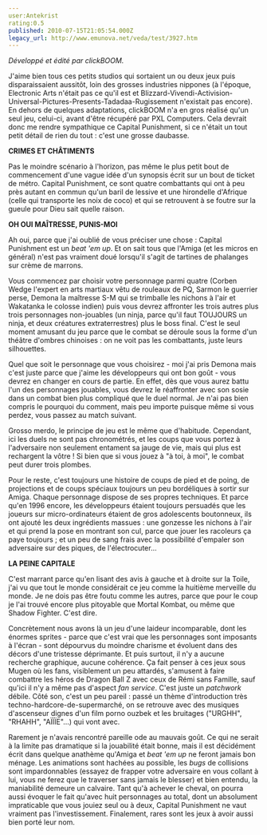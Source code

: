 ```yaml
---
user:Antekrist
rating:0.5
published: 2010-07-15T21:05:54.000Z
legacy_url: http://www.emunova.net/veda/test/3927.htm
---
```

_Développé et édité par clickBOOM._  

  

J'aime bien tous ces petits studios qui sortaient un ou deux jeux puis disparaissaient aussitôt, loin des grosses industries nippones (à l'époque, Electronic Arts n'était pas ce qu'il est et Blizzard-Vivendi-Activision-Universal-Pictures-Presents-Tadadaa-Rugissement n'existait pas encore). En dehors de quelques adaptations, clickBOOM n'a en gros réalisé qu'un seul jeu, celui-ci, avant d'être récupéré par PXL Computers. Cela devrait donc me rendre sympathique ce Capital Punishment, si ce n'était un tout petit détail de rien du tout : c'est une grosse daubasse.  

  

**CRIMES ET CHÂTIMENTS**  

Pas le moindre scénario à l'horizon, pas même le plus petit bout de commencement d'une vague idée d'un synopsis écrit sur un bout de ticket de métro. Capital Punishment, ce sont quatre combattants qui ont à peu près autant en commun qu'un baril de lessive et une hirondelle d'Afrique (celle qui transporte les noix de coco) et qui se retrouvent à se foutre sur la gueule pour Dieu sait quelle raison.  

  

**OH OUI MAÎTRESSE, PUNIS-MOI**  

Ah oui, parce que j'ai oublié de vous préciser une chose : Capital Punishment est un _beat 'em up_. Et on sait tous que l'Amiga (et les micros en général) n'est pas vraiment doué lorsqu'il s'agit de tartines de phalanges sur crème de marrons.  

Vous commencez par choisir votre personnage parmi quatre (Corben Wedge l'expert en arts martiaux vêtu de rouleaux de PQ, Sarmon le guerrier perse, Demona la maîtresse S-M qui se trimballe les nichons à l'air et Wakatanka le colosse indien) puis vous devrez affronter les trois autres plus trois personnages non-jouables (un ninja, parce qu'il faut TOUJOURS un ninja, et deux créatures extraterrestres) plus le boss final. C'est le seul moment amusant du jeu parce que le combat se déroule sous la forme d'un théâtre d'ombres chinoises : on ne voit pas les combattants, juste leurs silhouettes.  

Quel que soit le personnage que vous choisirez - moi j'ai pris Demona mais c'est juste parce que j'aime les développeurs qui ont bon goût - vous devrez en changer en cours de partie. En effet, dès que vous aurez battu l'un des personnages jouables, vous devrez le réaffronter avec son sosie dans un combat bien plus compliqué que le duel normal. Je n'ai pas bien compris le pourquoi du comment, mais peu importe puisque même si vous perdez, vous passez au match suivant.  

Grosso merdo, le principe de jeu est le même que d'habitude. Cependant, ici les duels ne sont pas chronométrés, et les coups que vous portez à l'adversaire non seulement entament sa jauge de vie, mais qui plus est rechargent la vôtre ! Si bien que si vous jouez à "à toi, à moi", le combat peut durer trois plombes.  

Pour le reste, c'est toujours une histoire de coups de pied et de poing, de projections et de coups spéciaux toujours un peu bordéliques à sortir sur Amiga. Chaque personnage dispose de ses propres techniques. Et parce qu'en 1996 encore, les développeurs étaient toujours persuadés que les joueurs sur micro-ordinateurs étaient de gros adolescents boutonneux, ils ont ajouté les deux ingrédients massues : une gonzesse les nichons à l'air et qui prend la pose en montrant son cul, parce que jouer les racoleurs ça paye toujours ; et un peu de sang frais avec la possibilité d'empaler son adversaire sur des piques, de l'électrocuter...  

  

**LA PEINE CAPITALE**  

C'est marrant parce qu'en lisant des avis à gauche et à droite sur la Toile, j'ai vu que tout le monde considérait ce jeu comme la huitième merveille du monde. Je ne dois pas être foutu comme les autres, parce que pour le coup je l'ai trouvé encore plus pitoyable que Mortal Kombat, ou même que Shadow Fighter. C'est dire.  

Concrètement nous avons là un jeu d'une laideur incomparable, dont les énormes sprites - parce que c'est vrai que les personnages sont imposants à l'écran - sont dépourvus du moindre charisme et évoluent dans des décors d'une tristesse déprimante. Et puis surtout, il n'y a aucune recherche graphique, aucune cohérence. Ça fait penser à ces jeux sous Mugen où les fans, visiblement un peu attardés, s'amusent à faire combattre les héros de Dragon Ball Z avec ceux de Rémi sans Famille, sauf qu'ici il n'y a même pas d'aspect _fan service_. C'est juste un _patchwork_ débile. Côté son, c'est un peu pareil : passé un thème d'introduction très techno-hardcore-de-supermarché, on se retrouve avec des musiques d'ascenseur dignes d'un film porno ouzbek et les bruitages ("URGHH", "RHAHH", "AÏÏÏE"...) qui vont avec.  

Rarement je n'avais rencontré pareille ode au mauvais goût. Ce qui ne serait à la limite pas dramatique si la jouabilité était bonne, mais il est décidément écrit dans quelque anathème qu'Amiga et _beat 'em up_ ne feront jamais bon ménage. Les animations sont hachées au possible, les _bugs_ de collisions sont impardonnables (essayez de frapper votre adversaire en vous collant à lui, vous ne ferez que le traverser sans jamais le blesser) et bien entendu, la maniabilité demeure un calvaire. Tant qu'à achever le cheval, on pourra aussi évoquer le fait qu'avec huit personnages au total, dont un absolument impraticable que vous jouiez seul ou à deux, Capital Punishment ne vaut vraiment pas l'investissement. Finalement, rares sont les jeux à avoir aussi bien porté leur nom.